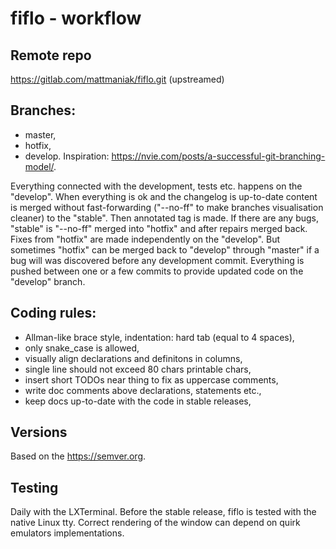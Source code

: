 # fiflo - workflow

## Remote repo
https://gitlab.com/mattmaniak/fiflo.git (upstreamed)

## Branches:
- master,
- hotfix,
- develop.
Inspiration: https://nvie.com/posts/a-successful-git-branching-model/.

Everything connected with the development, tests etc. happens on the "develop".
When everything is ok and the changelog is up-to-date content is merged without
fast-forwarding ("--no-ff" to make branches visualisation cleaner) to the
"stable". Then annotated tag is made. If there are any bugs, "stable" is
"--no-ff" merged into "hotfix" and after repairs merged back. Fixes from
"hotfix" are made independently on the "develop". But sometimes "hotfix" can be
merged back to "develop" through "master" if a bug will was discovered before
any development commit. Everything is pushed between one or a few commits to
provide updated code on the "develop" branch.

## Coding rules:
- Allman-like brace style, indentation: hard tab (equal to 4 spaces),
- only snake_case is allowed,
- visually align declarations and definitons in columns,
- single line should not exceed 80 chars printable chars,
- insert short TODOs near thing to fix as uppercase comments,
- write doc comments above declarations, statements etc.,
- keep docs up-to-date with the code in stable releases,

## Versions
Based on the https://semver.org.

## Testing
Daily with the LXTerminal. Before the stable release, fiflo is tested with the
native Linux tty. Correct rendering of the window can depend on quirk emulators
implementations.
